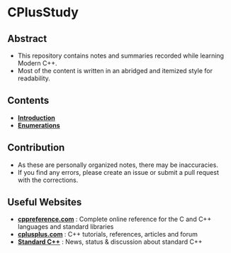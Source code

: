 # CPlusStudy

## Abstract

- This repository contains notes and summaries recorded while learning Modern C++.
- Most of the content is written in an abridged and itemized style for readability.

## Contents

- **[Introduction](/Contents/Introduction/Introduction.md)**
- **[Enumerations](/Contents/Enumerations/Enumerations.md)**

## Contribution

- As these are personally organized notes, there may be inaccuracies.
- If you find any errors, please create an issue or submit a pull request with the corrections.

## Useful Websites

- **[cppreference.com](https://en.cppreference.com/w/)** : Complete online reference for the C and C++ languages and standard libraries
- **[cplusplus.com](https://cplusplus.com/)** : C++ tutorials, references, articles and forum
- **[Standard C++](https://isocpp.org/)** : News, status & discussion about standard C++